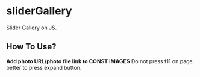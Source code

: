 # sliderGallery
Slider Gallery on JS.
## How To Use?
**Add photo URL/photo file link to CONST IMAGES**
Do not press f11 on page. better to press expand button.
